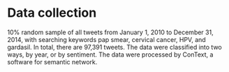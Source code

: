 # Data collection
10% random sample of all tweets from January 1, 2010 to December 31, 2014, with searching keywords pap smear, cervical cancer, HPV, and gardasil. In total, there are 97,391 tweets.
The data were classified into two ways, by year, or by sentiment.
The data were processed by ConText, a software for semantic network.
